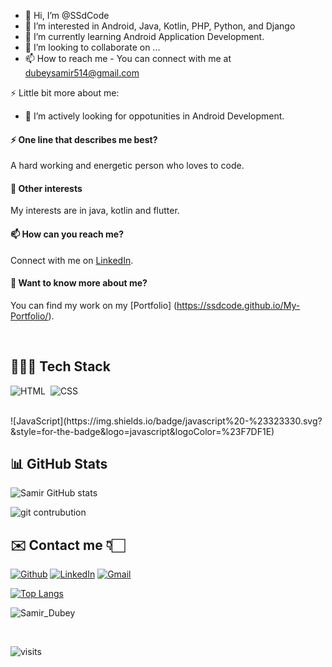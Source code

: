 - 👋 Hi, I’m @SSdCode
- 👀 I’m interested in Android, Java, Kotlin, PHP, Python, and Django
- 🌱 I’m currently learning Android Application Development.
- 💞️ I’m looking to collaborate on ...
- 📫 How to reach me - You can connect with me at dubeysamir514@gmail.com

⚡ Little bit more about me:

- 🌱 I’m actively looking for oppotunities in Android Development.

#### ⚡ One line that describes me best? 
A hard working and energetic person who loves to code.

#### 👯 Other interests
My interests are in java, kotlin and flutter.

#### 📫 How can you reach me?
Connect with me on [LinkedIn](www.linkedin.com/in/srdube).

#### 💬 Want to know more about me?
You can find my work on my [Portfolio] (https://ssdcode.github.io/My-Portfolio/).

<br />

## 👨🏻‍💻 Tech Stack

![HTML](https://img.shields.io/badge/html5%20-%23E34F26.svg?&style=for-the-badge&logo=html5&logoColor=white)&nbsp;
![CSS](https://img.shields.io/badge/css3%20-%231572B6.svg?&style=for-the-badge&logo=css3&logoColor=white)&nbsp;
<!--![Material UI](https://img.shields.io/badge/material%20ui%20-%230081CB.svg?&style=for-the-badge&logo=material-ui&logoColor=white) -->
<br />
![JavaScript](https://img.shields.io/badge/javascript%20-%23323330.svg?&style=for-the-badge&logo=javascript&logoColor=%23F7DF1E)&nbsp;
<!--![React](https://img.shields.io/badge/react%20-%2320232a.svg?&style=for-the-badge&logo=react&logoColor=%2361DAFB)&nbsp;
![Node.js](https://img.shields.io/badge/node.js%20-%2343853D.svg?&style=for-the-badge&logo=node.js&logoColor=white)&nbsp;
![MongoDB](https://img.shields.io/badge/MongoDB-%234ea94b.svg?&style=for-the-badge&logo=mongodb&logoColor=white)&nbsp;
![MySQL](https://img.shields.io/badge/mysql-%2300f.svg?&style=for-the-badge&logo=mysql&logoColor=white)&nbsp; -->

<br />

## 📊 GitHub Stats

![Samir GitHub stats](https://github-readme-stats.vercel.app/api?username=SSdCode&count_private=true&show_icons=true&theme=tokyonight)

![git contrubution](https://activity-graph.herokuapp.com/graph?username=SSdCode&bg_color=0D1117&color=ffffff&line=1A237E&point=1E88E5&area=true&hide_border=true)



## ✉️ Contact me 👇🏻

[![Github](https://img.icons8.com/plasticine/50/000000/github.png)](https://github.com/SSdCode)
[![LinkedIn](https://img.icons8.com/plasticine/50/000000/linkedin.png)](www.linkedin.com/in/srdube) 
[![Gmail](https://img.icons8.com/plasticine/50/000000/gmail-new.png)](mailto:dubeysamir514@gmail.com) 


[![Top Langs](https://github-readme-stats.vercel.app/api/top-langs/?username=SSdCode)](https://github.com/SSdCode)
   <p><img align="center" src="https://github-readme-streak-stats.herokuapp.com/?user=SSdCode" alt="Samir_Dubey" /></p>
   <br>

![visits](https://visitor-badge.laobi.icu/badge?page_id=samir.visitor-badge)
